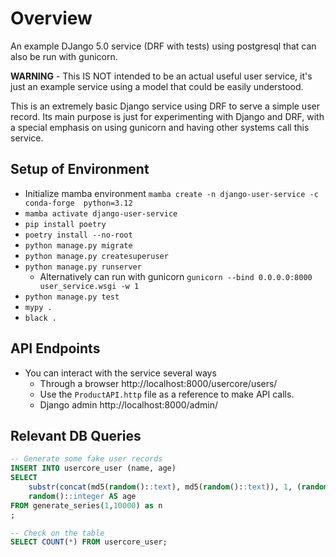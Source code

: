 # Overview

An example DJango 5.0 service (DRF with tests) using postgresql that can also be run with gunicorn.

**WARNING** - This IS NOT intended to be an actual useful user service, it's just an example service using
a model that could be easily understood.

This is an extremely basic Django service using DRF to serve a simple user record.
Its main purpose is just for experimenting with Django and DRF, with a special emphasis on using
gunicorn and having other systems call this service.

## Setup of Environment

* Initialize mamba environment `mamba create -n django-user-service -c conda-forge  python=3.12`
* `mamba activate django-user-service`
* `pip install poetry`
* `poetry install --no-root`
* `python manage.py migrate`
* `python manage.py createsuperuser`
* `python manage.py runserver`
  *  Alternatively can run with gunicorn `gunicorn --bind 0.0.0.0:8000 user_service.wsgi -w 1`
* `python manage.py test`
* `mypy .`
* `black .`

## API Endpoints

* You can interact with the service several ways
  * Through a browser http://localhost:8000/usercore/users/
  * Use the `ProductAPI.http` file as a reference to make API calls.
  * Django admin http://localhost:8000/admin/

## Relevant DB Queries

```sql
-- Generate some fake user records
INSERT INTO usercore_user (name, age)
SELECT
    substr(concat(md5(random()::text), md5(random()::text)), 1, (random() * 64)::integer + 1) AS name,
    random()::integer AS age
FROM generate_series(1,10000) as n
;

-- Check on the table
SELECT COUNT(*) FROM usercore_user;
```